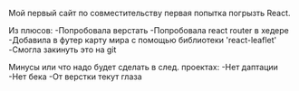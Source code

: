 Мой первый сайт по совместительству первая попытка погрызть React.

Из плюсов:
-Попробовала верстать
-Попробовала react router в хедере
-Добавила в футер карту мира с помощью библиотеки 'react-leaflet'
-Смогла закинуть это на git

Минусы или что надо будет сделать в след. проектах:
-Нет даптации
-Нет бека
-От верстки текут глаза
